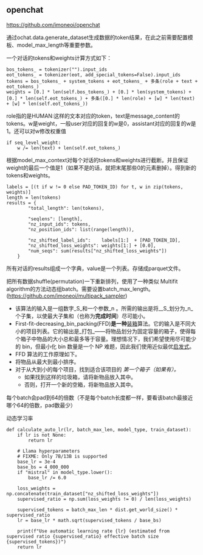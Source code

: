 ## openchat

https://github.com/imoneoi/openchat

通过ochat.data.generate_dataset生成数据的token结果，在此之前需要配置模板、model_max_length等重要参数。

一个对话的tokens和weights计算方式如下：

```
bos_tokens_ = tokenizer("").input_ids
eot_tokens_ = tokenizer(eot, add_special_tokens=False).input_ids
tokens = bos_tokens_ + system_tokens + eot_tokens_ + 多条(role + text + eot_tokens_)
weights = [0.] * len(self.bos_tokens_) + [0.] * len(system_tokens) + [0.] * len(self.eot_tokens_) + 多条([0.] * len(role) + [w] * len(text) + [w] * len(self.eot_tokens_))
```

role指的是HUMAN:这样的文本对应的token，text是message_content的tokens。w是weight，一般user对应的回复的w是0，assistant对应的回复的w是1。还可以对w修改权重值
```
if seq_level_weight:
	w /= len(text) + len(self.eot_tokens_)
```

根据model_max_context对每个对话的tokens和weights进行截断。并且保证weight的最后一个值是1（如果不是的话，就把末尾那些0的元素删掉）。得到新的tokens和weights。
```
labels = [(t if w != 0 else PAD_TOKEN_ID) for t, w in zip(tokens, weights)]
length = len(tokens)
results = {
        "total_length": len(tokens),

        "seqlens": [length],
        "nz_input_ids": tokens,
        "nz_position_ids": list(range(length)),

        "nz_shifted_label_ids":    labels[1:]  + [PAD_TOKEN_ID],
        "nz_shifted_loss_weights": weights[1:] + [0.0],
        "num_seqs": sum(results["nz_shifted_loss_weights"])
    }

```

所有对话的results组成一个字典，value是一个列表。存储成parquet文件。

把所有数据shuffle(permutation)一下重新排列，使用了一种类似 Multifit algorithm的方法动态组batch。需要设置batch_max_length。(https://github.com/imoneoi/multipack_sampler)
- 该算法的输入是一组数字_S_和一个参数_n 。所需的输出是将__S_划分为_n_个子集，以使最大子集和（也称为**完成时间**）尽可能小。
- First-fit-decreasing_bin_packing(FFD)**是一种**[装箱](https://en.wikipedia.org/wiki/Bin_packing "箱式包装")算法。它的输入是不同大小的项目列表。它的输出是_打包_——将物品划分为固定容量的箱子，使得每个箱子中物品的大小总和最多等于容量。理想情况下，我们希望使用尽可能少的 bin，但最小化 bin 数量是一个 NP 难题，因此我们使用近似最优[启发式](https://en.wikipedia.org/wiki/Heuristic "启发式")。
- FFD 算法的工作原理如下。
- 将物品从最大到最小排序。
- 对于从大到小的每个项目，找到适合该项目的 _第一个箱子（如果有）。_
    - 如果找到这样的垃圾箱，请将新物品放入其中。
    - 否则，打开一个新的空箱，将新物品放入其中。

每个batch会pad到64的倍数（不是每个batch长度都一样，要看该batch最接近哪个64的倍数，pad数最少）



动态学习率

```
def calculate_auto_lr(lr, batch_max_len, model_type, train_dataset):
    if lr is not None:
        return lr
    
    # Llama hyperparameters
    # FIXME: Only 7B/13B is supported
    base_lr = 3e-4
    base_bs = 4_000_000
    if "mistral" in model_type.lower():
        base_lr /= 6.0

    loss_weights = np.concatenate(train_dataset["nz_shifted_loss_weights"])
    supervised_ratio = np.sum(loss_weights != 0) / len(loss_weights)

    supervised_tokens = batch_max_len * dist.get_world_size() * supervised_ratio
    lr = base_lr * math.sqrt(supervised_tokens / base_bs)

    print(f"Use automatic learning rate {lr} (estimated from supervised ratio {supervised_ratio} effective batch size {supervised_tokens})")
    return lr
```


